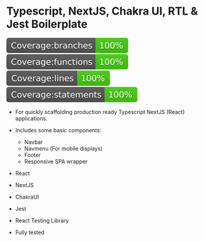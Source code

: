 # Typescript, NextJS, Chakra UI, RTL & Jest Boilerplate

![branches](/docs/badges/badge-branches.svg) ![functions](/docs/badges/badge-functions.svg) ![lines](/docs/badges/badge-lines.svg) ![statements](/docs/badges/badge-statements.svg)

- For quickly scaffolding production ready Typescript NextJS (React) applications. 
- Includes some basic components:
    - Navbar
    - Navmenu (For mobile displays)
    - Footer
    - Responsive SPA wrapper

- React
- NextJS
- ChakraUI
- Jest
- React Testing Library
- Fully tested